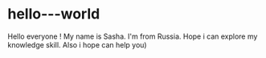# hello---world
Hello everyone !
My name is Sasha. I'm from Russia. Hope i can explore my knowledge skill. Also i hope can help you)
